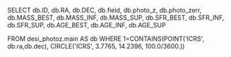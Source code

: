 



SELECT
    db.ID,
    db.RA,
    db.DEC,
    db.field,
    db.photo_z,
    db.photo_zerr,
    db.MASS_BEST,
    db.MASS_INF,
    db.MASS_SUP,
    db.SFR_BEST,
    db.SFR_INF,
    db.SFR_SUP,
    db.AGE_BEST,
    db.AGE_INF,
    db.AGE_SUP
    
FROM desi_photoz.main AS db
WHERE 1=CONTAINS(POINT('ICRS', db.ra,db.dec),
CIRCLE('ICRS', 3.7765, 14.2396, 100.0/3600.))
